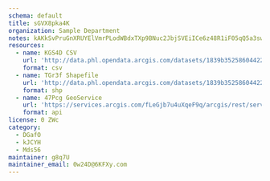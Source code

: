 ```yaml
---
schema: default
title: sGVX8pka4K 
organization: Sample Department 
notes: kAKkSvPruGnXRUYElVmrPLodWBdxTXp9BNuc2JbjSVEiICe6z48R1iF05qQ5a3swmA6NChKUf9Yyo7 DMOx24ZGwWstqMzjDtl 0 
resources:
  - name: KGS4D CSV
    url: 'http://data.phl.opendata.arcgis.com/datasets/1839b35258604422b0b520cbb668df0d_0.csv'
    format: csv
  - name: TGr3f Shapefile
    url: 'http://data.phl.opendata.arcgis.com/datasets/1839b35258604422b0b520cbb668df0d_0.zip'
    format: shp
  - name: 47Pcg GeoService
    url: 'https://services.arcgis.com/fLeGjb7u4uXqeF9q/arcgis/rest/services/Air_Monitoring_Stations/FeatureServer/0/query'
    format: api
license: 0 ZWc 
category:
  - DGafO 
  - kJCYH 
  - Mds56 
maintainer: g8q7U  
maintainer_email: 0w24D@6KFXy.com
---
```

